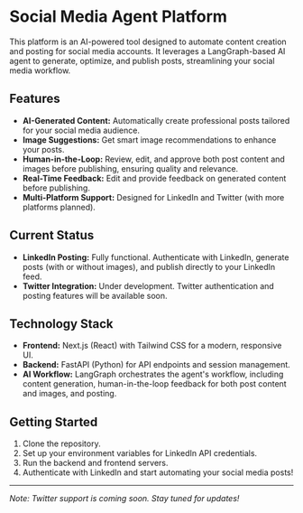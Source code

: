 # Social Media Agent Platform

This platform is an AI-powered tool designed to automate content creation and posting for social media accounts. It leverages a LangGraph-based AI agent to generate, optimize, and publish posts, streamlining your social media workflow.

## Features
- **AI-Generated Content:** Automatically create professional posts tailored for your social media audience.
- **Image Suggestions:** Get smart image recommendations to enhance your posts.
- **Human-in-the-Loop:** Review, edit, and approve both post content and images before publishing, ensuring quality and relevance.
- **Real-Time Feedback:** Edit and provide feedback on generated content before publishing.
- **Multi-Platform Support:** Designed for LinkedIn and Twitter (with more platforms planned).

## Current Status
- **LinkedIn Posting:** Fully functional. Authenticate with LinkedIn, generate posts (with or without images), and publish directly to your LinkedIn feed.
- **Twitter Integration:** Under development. Twitter authentication and posting features will be available soon.

## Technology Stack
- **Frontend:** Next.js (React) with Tailwind CSS for a modern, responsive UI.
- **Backend:** FastAPI (Python) for API endpoints and session management.
- **AI Workflow:** LangGraph orchestrates the agent's workflow, including content generation, human-in-the-loop feedback for both post content and images, and posting.

## Getting Started
1. Clone the repository.
2. Set up your environment variables for LinkedIn API credentials.
3. Run the backend and frontend servers.
4. Authenticate with LinkedIn and start automating your social media posts!

---

*Note: Twitter support is coming soon. Stay tuned for updates!*

